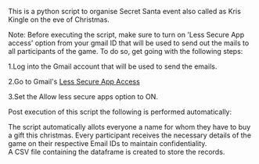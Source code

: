 This is a python script to organise Secret Santa event also called as Kris Kingle on the eve of Christmas. 

Note: Before executing the script, make sure to turn on 'Less Secure App access' option from your gmail ID that will be used to send out the mails to all participants of the game. 
To do so, get going with the following steps:

1.Log into the Gmail account that will be used to send the emails.

2.Go to Gmail's [Less Secure App Access](https://myaccount.google.com/lesssecureapps?pli=1&rapt=AEjHL4NELkm6zvkeSQxzOL8a2UdhbIUASi6uvDQY573YvLX9rO1G5GHA4Um6YgEmGmZD6_Jc2tsqRDXuMf99mMud0Pslsov5MA)

3.Set the Allow less secure apps option to ON.


Post execution of this script the following is performed automatically:

The script automatically allots everyone a name for whom they have to buy a gift this christmas. 
Every participant receives the necessary details of the game on their respective Email IDs to maintain confidentiality.  
A CSV file containing the dataframe is created to store the records.


